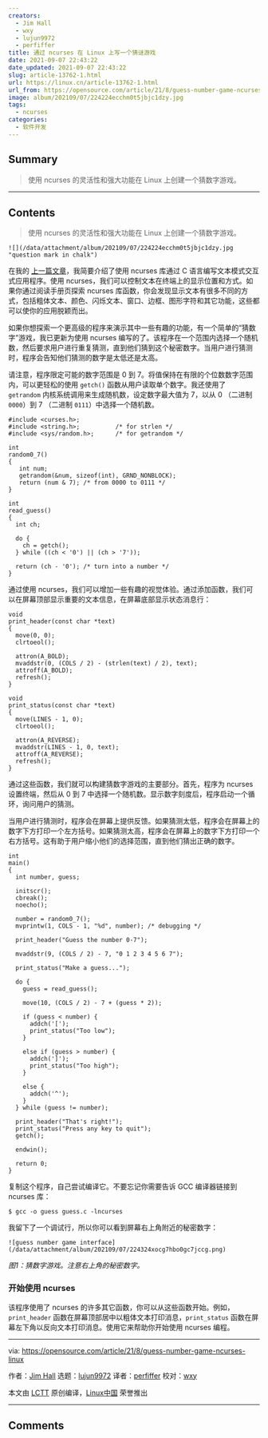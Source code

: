 ```yaml
---
creators:
  - Jim Hall
  - wxy
  - lujun9972
  - perfiffer
title: 通过 ncurses 在 Linux 上写一个猜谜游戏
date: 2021-09-07 22:43:22
date_updated: 2021-09-07 22:43:22
slug: article-13762-1.html
url: https://linux.cn/article-13762-1.html
url_from: https://opensource.com/article/21/8/guess-number-game-ncurses-linux
image: album/202109/07/224224ecchm0t5jbjc1dzy.jpg
tags:
  - ncurses
categories:
  - 软件开发
---
```


## Summary

> 使用 ncurses 的灵活性和强大功能在 Linux 上创建一个猜数字游戏。

***

<!-- more -->

## Contents

> 
> 使用 ncurses 的灵活性和强大功能在 Linux 上创建一个猜数字游戏。
> 
> 
> 

`![](/data/attachment/album/202109/07/224224ecchm0t5jbjc1dzy.jpg "question mark in chalk")`

在我的 [上一篇文章](https://linux.cn/article-13756-1.html)，我简要介绍了使用 ncurses 库通过 C 语言编写文本模式交互式应用程序。使用 ncurses，我们可以控制文本在终端上的显示位置和方式。如果你通过阅读手册页探索 ncurses 库函数，你会发现显示文本有很多不同的方式，包括粗体文本、颜色、闪烁文本、窗口、边框、图形字符和其它功能，这些都可以使你的应用脱颖而出。

如果你想探索一个更高级的程序来演示其中一些有趣的功能，有一个简单的“猜数字”游戏，我已更新为使用 ncurses 编写的了。该程序在一个范围内选择一个随机数，然后要求用户进行重复猜测，直到他们猜到这个秘密数字。当用户进行猜测时，程序会告知他们猜测的数字是太低还是太高。

请注意，程序限定可能的数字范围是 0 到 7。将值保持在有限的个位数数字范围内，可以更轻松的使用 `getch()` 函数从用户读取单个数字。我还使用了 `getrandom` 内核系统调用来生成随机数，设定数字最大值为 7，以从 0 （二进制 `0000`）到 7 （二进制 `0111`）中选择一个随机数。

```shell
#include <curses.h>;
#include <string.h>;          /* for strlen */
#include <sys/random.h>;      /* for getrandom */

int
random0_7()
{
   int num;
   getrandom(&num, sizeof(int), GRND_NONBLOCK);
   return (num & 7); /* from 0000 to 0111 */
}

int
read_guess()
{
  int ch;

  do {
    ch = getch();
  } while ((ch < '0') || (ch > '7'));

  return (ch - '0'); /* turn into a number */
}
```

通过使用 ncurses，我们可以增加一些有趣的视觉体验。通过添加函数，我们可以在屏幕顶部显示重要的文本信息，在屏幕底部显示状态消息行：

```shell
void
print_header(const char *text)
{
  move(0, 0);
  clrtoeol();

  attron(A_BOLD);
  mvaddstr(0, (COLS / 2) - (strlen(text) / 2), text);
  attroff(A_BOLD);
  refresh();
}

void
print_status(const char *text)
{
  move(LINES - 1, 0);
  clrtoeol();
 
  attron(A_REVERSE);
  mvaddstr(LINES - 1, 0, text);
  attroff(A_REVERSE);
  refresh();
}
```

通过这些函数，我们就可以构建猜数字游戏的主要部分。首先，程序为 ncurses 设置终端，然后从 0 到 7 中选择一个随机数。显示数字刻度后，程序启动一个循环，询问用户的猜测。

当用户进行猜测时，程序会在屏幕上提供反馈。如果猜测太低，程序会在屏幕上的数字下方打印一个左方括号。如果猜测太高，程序会在屏幕上的数字下方打印一个右方括号。这有助于用户缩小他们的选择范围，直到他们猜出正确的数字。

```shell
int
main()
{
  int number, guess;

  initscr();
  cbreak();
  noecho();

  number = random0_7();
  mvprintw(1, COLS - 1, "%d", number); /* debugging */

  print_header("Guess the number 0-7");

  mvaddstr(9, (COLS / 2) - 7, "0 1 2 3 4 5 6 7");

  print_status("Make a guess...");

  do {
    guess = read_guess();

    move(10, (COLS / 2) - 7 + (guess * 2));

    if (guess < number) {
      addch('[');
      print_status("Too low");
    }

    else if (guess > number) {
      addch(']');
      print_status("Too high");
    }

    else {
      addch('^');
    }
  } while (guess != number);

  print_header("That's right!");
  print_status("Press any key to quit");
  getch();

  endwin();

  return 0;
}
```

复制这个程序，自己尝试编译它。不要忘记你需要告诉 GCC 编译器链接到 ncurses 库：

```shell
$ gcc -o guess guess.c -lncurses
```

我留下了一个调试行，所以你可以看到屏幕右上角附近的秘密数字：

`![guess number game interface](/data/attachment/album/202109/07/224324xocg7hbo0gc7jccg.png)`

*图1：猜数字游戏。注意右上角的秘密数字。*

### 开始使用 ncurses

该程序使用了 ncurses 的许多其它函数，你可以从这些函数开始。例如，`print_header` 函数在屏幕顶部居中以粗体文本打印消息，`print_status` 函数在屏幕左下角以反向文本打印消息。使用它来帮助你开始使用 ncurses 编程。

---

via: <https://opensource.com/article/21/8/guess-number-game-ncurses-linux>

作者：[Jim Hall](https://opensource.com/users/jim-hall) 选题：[lujun9972](https://github.com/lujun9972) 译者：[perfiffer](https://github.com/perfiffer) 校对：[wxy](https://github.com/wxy)

本文由 [LCTT](https://github.com/LCTT/TranslateProject) 原创编译，[Linux中国](https://linux.cn/) 荣誉推出

***

## Comments
